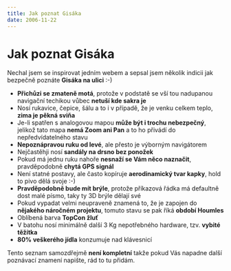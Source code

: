 ```yaml
---
title: Jak poznat Gisáka
date: 2006-11-22
---
```


# Jak poznat Gisáka

Nechal jsem se inspirovat jedním webem a sepsal jsem několik indicii jak bezpečně poznáte **Gisáka na ulici** :-)

- **Přichůzi se zmateně motá**, protože v podstatě se vší tou nadupanou navigační techikou vůbec **netuší kde sakra je**
- Nosí rukavice, čepice, šálu a to i v případě, že je venku celkem teplo, **zima je pěkná sviňa**
- Je-li spatřen s analogovou mapou **může být i trochu nebezpečný**, jelikož tato mapa **nemá Zoom ani Pan** a to ho přivádí do nepředvídatelného stavu
- **Nepoznápravou ruku od levé**, ale přesto je výborným navigátorem
- Nejčastěhji nosí **sandály na drsno bez ponožek**
- Pokud má jednu ruku nahoře **nesnaží se Vám něco naznačit**, pravděpodobně **chytá GPS signál**
- Není statné postavy, ale často kopíruje **aerodinamický tvar kapky**, hold to pivo dělá svoje :-)
- **Pravděpodobně bude mít brýle**, protože příkazová řádka má defaultně dost malé písmo, taky ty 3D brýle dělají své
- Pokud vypadat velmi neupraveně znamená to, že je zapojen do **nějakého náročném projektu**, tomuto stavu se pak říká **období Houmles**
- Oblíbená barva **TopCon žluť**
- V batohu nosí minimálně další 3 Kg nepotřebného hardware, tzv. **vybité těžítka**
- **80% veškerého jídla** konzumuje nad klávesnicí

Tento seznam samozdřejmě **není kompletní** takže pokud Vás napadne další poznávací znamení napište, rád to tu přidám.
